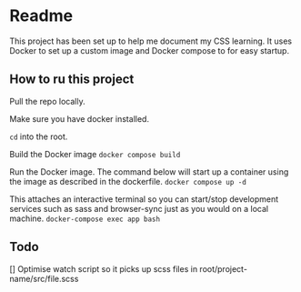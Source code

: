 # Readme 
This project has been set up to help me document my CSS learning. It uses Docker to set up a custom image and Docker compose to for easy startup.

## How to ru this project

Pull the repo locally.

Make sure you have docker installed.

`cd` into the root.

Build the Docker image
`docker compose build`

Run the Docker image. The command below will start up a container using the image as described in the dockerfile.
`docker compose up -d`

This attaches an interactive terminal so you can start/stop development services such as sass and browser-sync just as you would on a local machine.
`docker-compose exec app bash`

## Todo
[] Optimise watch script so it picks up scss files in root/project-name/src/file.scss